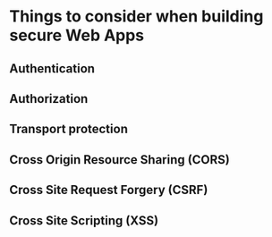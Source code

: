 # Things to consider when building secure Web Apps

## Authentication
## Authorization
## Transport protection
## Cross Origin Resource Sharing (CORS)
## Cross Site Request Forgery (CSRF)
## Cross Site Scripting (XSS)